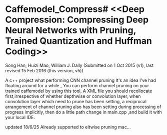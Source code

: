 # Caffemodel_Compress# <<Deep Compression: Compressing Deep Neural Networks with Pruning, Trained Quantization and Huffman Coding>>

Song Han, Huizi Mao, William J. Dally
(Submitted on 1 Oct 2015 (v1), last revised 15 Feb 2016 (this version, v5))

A c++ project what performing CNN channel pruning
It's an idea I've had floating around for a while , You can perform channel pruning on your trained caffemodel by using this tool, A XML file you should recollocate first,irrespective of whether depthwise or convolution layer, when convolution layer which need to prune has been setting, a reciprocal arrangement of channel pruning also has been setting during processing of progress implicitly, then do a little path change in main.cpp ,and build it with your local IDE.


updated 18/6/25 Already supported to eltwise pruning
mac...
